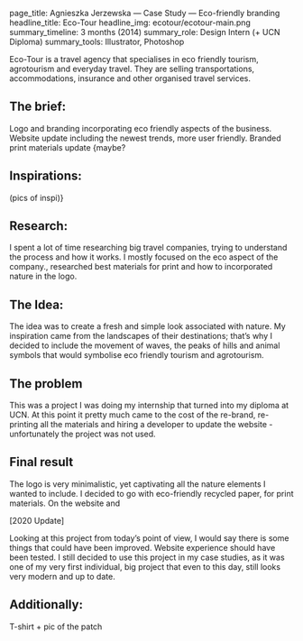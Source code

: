 page_title: Agnieszka Jerzewska — Case Study — Eco-friendly branding
headline_title: Eco-Tour
headline_img: ecotour/ecotour-main.png
summary_timeline: 3 months (2014)
summary_role: Design Intern (+ UCN Diploma)
summary_tools: Illustrator, Photoshop

Eco-Tour is a travel agency that specialises in eco friendly tourism, agrotourism
 and everyday travel. They are selling transportations, accommodations, insurance
and other organised travel services.

## The brief:

Logo and branding incorporating eco friendly aspects of the business.
Website update including the newest trends, more user friendly.
Branded print materials update
{maybe?

## Inspirations:

(pics of inspi)}

## Research:

I spent a lot of time researching big travel companies, trying to understand the
process and how it works. I mostly focused on the eco aspect of the company.,
researched best materials for print and how to incorporated nature in the logo.

## The Idea:

The idea was to create a fresh and simple look associated with nature. My
inspiration came from the landscapes of their destinations; that’s why I decided
to include the movement of waves, the peaks of hills and animal symbols that
would symbolise eco friendly tourism and agrotourism.

## The problem

This was a project I was doing my internship that turned into my diploma at UCN.
At this point it pretty much came to the cost of the re-brand, re-printing all the
materials and hiring a developer to update the website - unfortunately the
project was not used. 

## Final result

The logo is very minimalistic, yet captivating all the nature elements I wanted to
include. I decided to go with eco-friendly recycled paper, for print materials. On
the website and

[2020 Update]

Looking at this project from today’s point of view, I would say there is some things
that could have been improved. Website experience should have been tested. I
still decided to use this project in my case studies, as it was one of my very first
individual, big project that even to this day, still looks very modern and up to date.

## Additionally:

T-shirt + pic of the patch 
